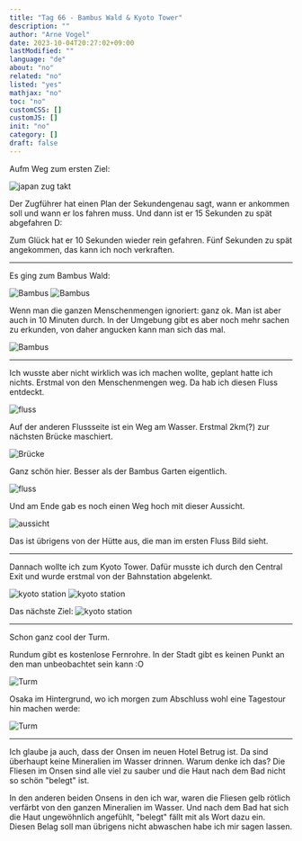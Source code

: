 ```yaml
---
title: "Tag 66 - Bambus Wald & Kyoto Tower"
description: ""
author: "Arne Vogel"
date: 2023-10-04T20:27:02+09:00
lastModified: ""
language: "de"
about: "no"
related: "no"
listed: "yes"
mathjax: "no"
toc: "no"
customCSS: []
customJS: []
init: "no"
category: []
draft: false
---
```


Aufm Weg zum ersten Ziel:

![japan zug takt](takt.jpg)

Der Zugführer hat einen Plan der Sekundengenau sagt, wann er ankommen soll und wann er los fahren muss.
Und dann ist er 15 Sekunden zu spät abgefahren D:

Zum Glück hat er 10 Sekunden wieder rein gefahren.
Fünf Sekunden zu spät angekommen, das kann ich noch verkraften.

---

Es ging zum Bambus Wald:

![Bambus](bambus.jpg)
![Bambus](bambus2.jpg)

Wenn man die ganzen Menschenmengen ignoriert: ganz ok.
Man ist aber auch in 10 Minuten durch.
In der Umgebung gibt es aber noch mehr sachen zu erkunden, von daher angucken kann man sich das mal.

![Bambus](bambus3.jpg)

---

Ich wusste aber nicht wirklich was ich machen wollte, geplant hatte ich nichts.
Erstmal von den Menschenmengen weg.
Da hab ich diesen Fluss entdeckt.

![fluss](fluss.jpg)

Auf der anderen Flussseite ist ein Weg am Wasser.
Erstmal 2km(?) zur nächsten Brücke maschiert.

![Brücke](brücke.jpg)

Ganz schön hier.
Besser als der Bambus Garten eigentlich.

![fluss](fluss2.jpg)

Und am Ende gab es noch einen Weg hoch mit dieser Aussicht.

![aussicht](aussicht.jpg)

Das ist übrigens von der Hütte aus, die man im ersten Fluss Bild sieht.

---

Dannach wollte ich zum Kyoto Tower.
Dafür musste ich durch den Central Exit und wurde erstmal von der Bahnstation abgelenkt.

![kyoto station](station2.jpg)
![kyoto station](station.jpg)

Das nächste Ziel:
![kyoto station](station3.jpg)

---

Schon ganz cool der Turm.

Rundum gibt es kostenlose Fernrohre.
In der Stadt gibt es keinen Punkt an den man unbeobachtet sein kann :O

![Turm](turm2.jpg)

Osaka im Hintergrund, wo ich morgen zum Abschluss wohl eine Tagestour hin machen werde:

![Turm](turm3.jpg)

---

Ich glaube ja auch, dass der Onsen im neuen Hotel Betrug ist.
Da sind überhaupt keine Mineralien im Wasser drinnen.
Warum denke ich das?
Die Fliesen im Onsen sind alle viel zu sauber und die Haut nach dem Bad nicht so schön "belegt" ist.

In den anderen beiden Onsens in den ich war, waren die Fliesen gelb rötlich verfärbt von den ganzen Mineralien im Wasser.
Und nach dem Bad hat sich die Haut ungewöhnlich angefühlt, "belegt" fällt mit als Wort dazu ein.
Diesen Belag soll man übrigens nicht abwaschen habe ich mir sagen lassen.
